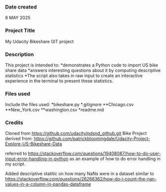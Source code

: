 ### Date created
8 MAY 2025

### Project Title
My Udacity Bikeshare GIT project

### Description
This project is intended to:
*demonstrates a Python code to import US bike share data
*answers interesting questions about it by computing descriptive statistics
*The script also takes in raw input to create an interactive experience in the terminal to present these statistics.

### Files used
Include the files used:
*bikeshare.py
*.gitignore
**Chicago.csv
**New_York.csv
**washington.csv
*readme.md


### Credits
Cloned from https://github.com/udacity/pdsnd_github.git
Bike Project derived from: https://github.com/patrickbloomingdale/Udacity-Project-Explore-US-Bikeshare-Data

referred to https://stackoverflow.com/questions/19408087/how-to-do-user-input-error-handling-in-python 
as an example of how to do error handling in my script.

Added descriptive statitic on how many NaNs were in a dataset similar to https://stackoverflow.com/questions/26266362/how-do-i-count-the-nan-values-in-a-column-in-pandas-dataframe
